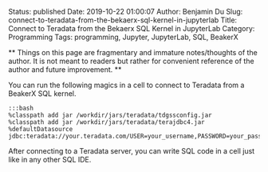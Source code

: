 Status: published
Date: 2019-10-22 01:00:07
Author: Benjamin Du
Slug: connect-to-teradata-from-the-bekaerx-sql-kernel-in-jupyterlab
Title: Connect to Teradata from the Bekaerx SQL Kernel in JupyterLab
Category: Programming
Tags: programming, Jupyter, JupyterLab, SQL, BeakerX

**
Things on this page are fragmentary and immature notes/thoughts of the author.
It is not meant to readers but rather for convenient reference of the author and future improvement.
**

You can run the following magics in a cell to connect to Teradata from a BeakerX SQL kernel.

    :::bash
    %classpath add jar /workdir/jars/teradata/tdgssconfig.jar
    %classpath add jar /workdir/jars/teradata/terajdbc4.jar
    %defaultDatasource jdbc:teradata://your.teradata.com/USER=your_username,PASSWORD=your_password

After connecting to a Teradata server,
you can write SQL code in a cell just like in any other SQL IDE.
